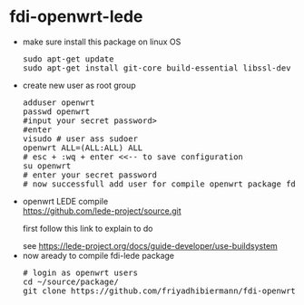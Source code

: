 # fdi-openwrt-lede
<ul>
<li>make sure install this package on linux OS</li>
<pre>
sudo apt-get update
sudo apt-get install git-core build-essential libssl-dev libncurses5-dev unzip gawk zlib1g-dev automake cmake gettext shc
</pre>
<li>create new user as root group</li>
<pre>
adduser openwrt
passwd openwrt
#input your secret password>
#enter
visudo # user ass sudoer
openwrt ALL=(ALL:ALL) ALL
# esc + :wq + enter <<-- to save configuration
su openwrt
# enter your secret password
# now successfull add user for compile openwrt package fdi
</pre>
<li>openwrt LEDE compile</li>
<a href="https://github.com/lede-project/source.git">https://github.com/lede-project/source.git</a>
<p>first follow this link to explain to do</p>
<a>see <a href="https://lede-project.org/docs/guide-developer/use-buildsystem">https://lede-project.org/docs/guide-developer/use-buildsystem</a></a>
<li>now aready to compile fdi-lede package</li>
<pre>
# login as openwrt users
cd ~/source/package/
git clone https://github.com/friyadhibiermann/fdi-openwrt-lede.git
</pre>
</ul>
